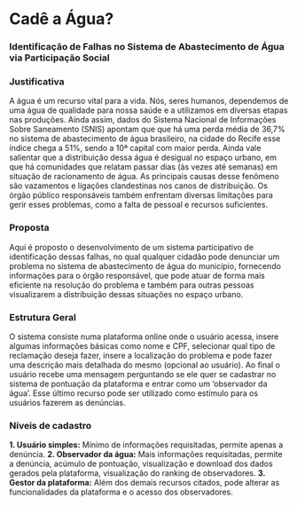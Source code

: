 # Cadê a Água?
### Identificação de Falhas no Sistema de Abastecimento de Água via Participação Social

### **Justificativa**
A água é um recurso vital para a vida. Nós, seres humanos, dependemos de uma água de qualidade para nossa saúde e a utilizamos em diversas etapas nas produções. Ainda assim, dados do Sistema Nacional de Informações Sobre Saneamento (SNIS) apontam que que há uma perda média de 36,7% no sistema de abastecimento de água brasileiro, na cidade do Recife esse índice chega a 51%, sendo a 10ª capital com maior perda. Ainda vale salientar que a distribuição dessa água é desigual no espaço urbano, em que há comunidades que relatam passar dias (às vezes até semanas) em situação de racionamento de água. As principais causas desse fenômeno são vazamentos e ligações clandestinas nos canos de distribuição. Os órgão público responsáveis também enfrentam diversas limitações para gerir esses problemas, como a falta de pessoal e recursos suficientes.

### **Proposta**
Aqui é proposto o desenvolvimento de um sistema participativo de identificação dessas falhas, no qual qualquer cidadão pode denunciar um problema no sistema de abastecimento de água do município, fornecendo informações para o órgão responsável, que pode atuar de forma mais eficiente na resolução do problema e também para outras pessoas visualizarem a distribuição dessas situações no espaço urbano.

### **Estrutura Geral**
O sistema consiste numa plataforma online onde o usuário acessa, insere algumas informações básicas como nome e CPF, selecionar qual tipo de reclamação deseja fazer, insere a localização do problema e pode fazer uma descrição mais detalhada do mesmo (opcional ao usuário). Ao final o usuário recebe uma mensagem perguntando se ele quer se cadastrar no sistema de pontuação da plataforma e entrar como um ‘observador da água’. Esse último recurso pode ser utilizado como estímulo para os usuários fazerem as denúncias.

### **Níveis de cadastro**
**1. Usuário simples:** Mínimo de informações requisitadas, permite apenas a denúncia.
**2. Observador da água:** Mais informações requisitadas, permite a denúncia, acúmulo de pontuação, visualização e download dos dados gerados pela plataforma, visualização do ranking de observadores.
**3. Gestor da plataforma:** Além dos demais recursos citados, pode alterar as funcionalidades da plataforma e o acesso dos observadores.


